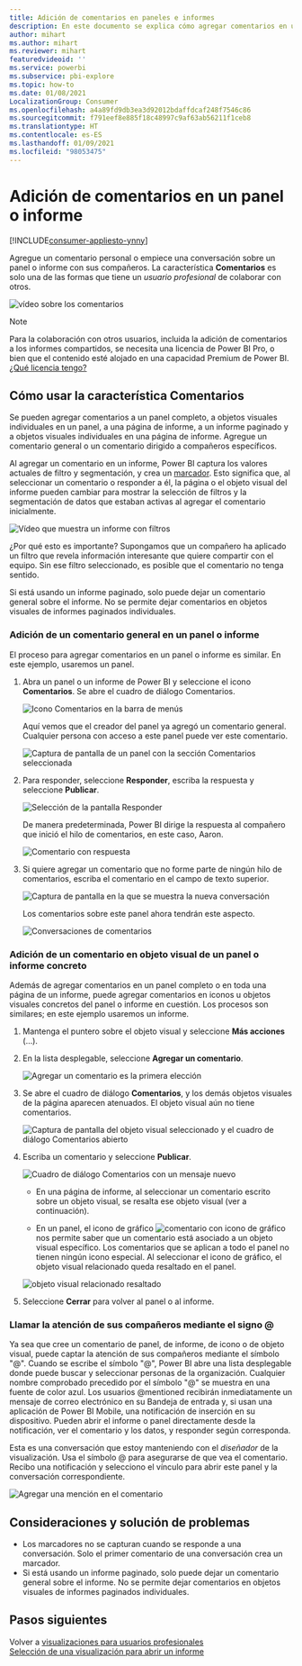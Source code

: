 ```yaml
---
title: Adición de comentarios en paneles e informes
description: En este documento se explica cómo agregar comentarios en un panel, un informe o un objeto visual, y cómo usar los comentarios para mantener conversaciones con los colaboradores.
author: mihart
ms.author: mihart
ms.reviewer: mihart
featuredvideoid: ''
ms.service: powerbi
ms.subservice: pbi-explore
ms.topic: how-to
ms.date: 01/08/2021
LocalizationGroup: Consumer
ms.openlocfilehash: a4a89fd9db3ea3d92012bdaffdcaf248f7546c86
ms.sourcegitcommit: f791eef8e885f18c48997c9af63ab56211f1ceb8
ms.translationtype: HT
ms.contentlocale: es-ES
ms.lasthandoff: 01/09/2021
ms.locfileid: "98053475"
---
```

# <a name="add-comments-to-a-dashboard-or-report"></a>Adición de comentarios en un panel o informe

[!INCLUDE[consumer-appliesto-ynny](../includes/consumer-appliesto-ynny.md)]

Agregue un comentario personal o empiece una conversación sobre un panel o informe con sus compañeros. La característica **Comentarios** es solo una de las formas que tiene un *usuario profesional* de colaborar con otros. 

![vídeo sobre los comentarios](media/end-user-comment/comment.gif)

> [!NOTE]
> Para la colaboración con otros usuarios, incluida la adición de comentarios a los informes compartidos, se necesita una licencia de Power BI Pro, o bien que el contenido esté alojado en una capacidad Premium de Power BI. [¿Qué licencia tengo?](end-user-license.md)

## <a name="how-to-use-the-comments-feature"></a>Cómo usar la característica Comentarios
Se pueden agregar comentarios a un panel completo, a objetos visuales individuales en un panel, a una página de informe, a un informe paginado y a objetos visuales individuales en una página de informe. Agregue un comentario general o un comentario dirigido a compañeros específicos.  

Al agregar un comentario en un informe, Power BI captura los valores actuales de filtro y segmentación, y crea un [marcador](end-user-bookmarks.md). Esto significa que, al seleccionar un comentario o responder a él, la página o el objeto visual del informe pueden cambiar para mostrar la selección de filtros y la segmentación de datos que estaban activas al agregar el comentario inicialmente.  

![Vídeo que muestra un informe con filtros](media/end-user-comment/power-bi-comment.gif)

¿Por qué esto es importante? Supongamos que un compañero ha aplicado un filtro que revela información interesante que quiere compartir con el equipo. Sin ese filtro seleccionado, es posible que el comentario no tenga sentido.

Si está usando un informe paginado, solo puede dejar un comentario general sobre el informe.  No se permite dejar comentarios en objetos visuales de informes paginados individuales.

### <a name="add-a-general-comment-to-a-dashboard-or-report"></a>Adición de un comentario general en un panel o informe
El proceso para agregar comentarios en un panel o informe es similar.  En este ejemplo, usaremos un panel. 

1. Abra un panel o un informe de Power BI y seleccione el icono **Comentarios**. Se abre el cuadro de diálogo Comentarios.

    ![Icono Comentarios en la barra de menús](media/end-user-comment/power-bi-comment-icon.png)

    Aquí vemos que el creador del panel ya agregó un comentario general.  Cualquier persona con acceso a este panel puede ver este comentario.

    ![Captura de pantalla de un panel con la sección Comentarios seleccionada](media/end-user-comment/power-bi-first-comments.png)

2. Para responder, seleccione **Responder**, escriba la respuesta y seleccione **Publicar**.  

    ![Selección de la pantalla Responder](media/end-user-comment/power-bi-comments-reply.png)

    De manera predeterminada, Power BI dirige la respuesta al compañero que inició el hilo de comentarios, en este caso, Aaron. 

    ![Comentario con respuesta](media/end-user-comment/power-bi-respond.png)

 3. Si quiere agregar un comentario que no forme parte de ningún hilo de comentarios, escriba el comentario en el campo de texto superior.

    ![Captura de pantalla en la que se muestra la nueva conversación](media/end-user-comment/power-bi-new-commenting.png)

    Los comentarios sobre este panel ahora tendrán este aspecto.

    ![Conversaciones de comentarios](media/end-user-comment/power-bi-conversation.png)

### <a name="add-a-comment-to-a-specific-dashboard-or-report-visual"></a>Adición de un comentario en objeto visual de un panel o informe concreto
Además de agregar comentarios en un panel completo o en toda una página de un informe, puede agregar comentarios en iconos u objetos visuales concretos del panel o informe en cuestión. Los procesos son similares; en este ejemplo usaremos un informe.

1. Mantenga el puntero sobre el objeto visual y seleccione **Más acciones** (...).    
2. En la lista desplegable, seleccione **Agregar un comentario**.

    ![Agregar un comentario es la primera elección](media/end-user-comment/power-bi-comment-reports.png)  

3.  Se abre el cuadro de diálogo **Comentarios**, y los demás objetos visuales de la página aparecen atenuados. El objeto visual aún no tiene comentarios. 

    ![Captura de pantalla del objeto visual seleccionado y el cuadro de diálogo Comentarios abierto](media/end-user-comment/power-bi-comments-column.png)  

4. Escriba un comentario y seleccione **Publicar**.

    ![Cuadro de diálogo Comentarios con un mensaje nuevo](media/end-user-comment/power-bi-comment-spikes.png)  

    - En una página de informe, al seleccionar un comentario escrito sobre un objeto visual, se resalta ese objeto visual (ver a continuación).

    - En un panel, el icono de gráfico ![comentario con icono de gráfico](media/end-user-comment/power-bi-comment-chart-icon.png) nos permite saber que un comentario está asociado a un objeto visual específico. Los comentarios que se aplican a todo el panel no tienen ningún icono especial. Al seleccionar el icono de gráfico, el objeto visual relacionado queda resaltado en el panel.
    

    ![objeto visual relacionado resaltado](media/end-user-comment/power-bi-highlights.png)

5. Seleccione **Cerrar** para volver al panel o al informe.

### <a name="get-your-colleagues-attention-by-using-the--sign"></a>Llamar la atención de sus compañeros mediante el signo @
Ya sea que cree un comentario de panel, de informe, de icono o de objeto visual, puede captar la atención de sus compañeros mediante el símbolo "\@".  Cuando se escribe el símbolo "\@", Power BI abre una lista desplegable donde puede buscar y seleccionar personas de la organización. Cualquier nombre comprobado precedido por el símbolo "\@" se muestra en una fuente de color azul. Los usuarios @mentioned recibirán inmediatamente un mensaje de correo electrónico en su Bandeja de entrada y, si usan una aplicación de Power BI Mobile, una notificación de inserción en su dispositivo. Pueden abrir el informe o panel directamente desde la notificación, ver el comentario y los datos, y responder según corresponda.

Esta es una conversación que estoy manteniendo con el *diseñador* de la visualización. Usa el símbolo @ para asegurarse de que vea el comentario. Recibo una notificación y selecciono el vínculo para abrir este panel y la conversación correspondiente.  

![Agregar una mención en el comentario](media/end-user-comment/power-bi-comment-conversation.png)  

## <a name="considerations-and-troubleshooting"></a>Consideraciones y solución de problemas

- Los marcadores no se capturan cuando se responde a una conversación. Solo el primer comentario de una conversación crea un marcador.
- Si está usando un informe paginado, solo puede dejar un comentario general sobre el informe.  No se permite dejar comentarios en objetos visuales de informes paginados individuales.

## <a name="next-steps"></a>Pasos siguientes
Volver a [visualizaciones para usuarios profesionales](end-user-visualizations.md)    
[Selección de una visualización para abrir un informe](end-user-report-open.md)
